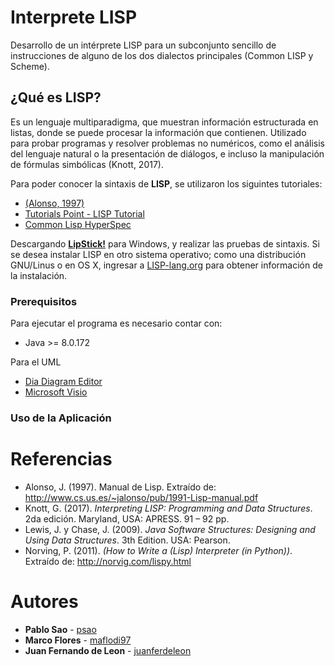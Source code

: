 # Interprete LISP
Desarrollo de un intérprete LISP para un subconjunto sencillo de instrucciones de alguno de los dos dialectos principales (Common LISP y Scheme).

## ¿Qué es LISP?
Es un lenguaje multiparadigma, que muestran información estructurada en listas, donde se puede procesar la información que contienen. Utilizado para probar programas y resolver problemas no numéricos, como el análisis del lenguaje natural o la presentación de diálogos, e incluso la manipulación de fórmulas simbólicas (Knott, 2017).

Para poder conocer la sintaxis de **LISP**, se utilizaron los siguintes tutoriales:

* [(Alonso, 1997)](#referencias)
* [Tutorials Point - LISP Tutorial](https://www.tutorialspoint.com/lisp/lisp_program_structure.htm)
* [Common Lisp HyperSpec](http://clhs.lisp.se/Body/c_conses.htm)

Descargando [**LipStick!**](http://www.iqool.de/lispstick.html#sec-1) para Windows, y realizar las pruebas de sintaxis. Si se desea instalar LISP en otro sistema operativo; como una distribución GNU/Linus o en OS X, ingresar a [LISP-lang.org](https://lisp-lang.org/learn/getting-started/) para obtener información de la instalación.


### Prerequisitos

Para ejecutar el programa es necesario contar con:

* Java >= 8.0.172

Para el UML
* [Dia Diagram Editor](https://sourceforge.net/projects/dia-installer/)
* [Microsoft Visio](https://products.office.com/es/visio/flowchart-software)  

### Uso de la Aplicación




# Referencias

* Alonso, J. (1997). Manual de Lisp. Extraído de: http://www.cs.us.es/~jalonso/pub/1991-Lisp-manual.pdf
* Knott, G. (2017). _Interpreting LISP: Programming and Data Structures_. 2da edición. Maryland, USA: APRESS. 91 – 92 pp.
* Lewis, J. y Chase, J. (2009). _Java Software Structures: Designing and Using Data Structures_. 3th Edition. USA: Pearson.
* Norving, P. (2011). _(How to Write a (Lisp) Interpreter (in Python))_. Extraído de: http://norvig.com/lispy.html


# Autores

* **Pablo Sao** - [psao](https://github.com/psao)
* **Marco Flores** - [maflodi97](https://github.com/maflodi97)
* **Juan Fernando de Leon** - [juanferdeleon](https://github.com/juanferdeleon)


